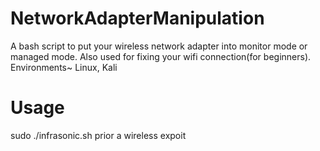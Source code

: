 # NetworkAdapterManipulation
A bash script to put your wireless network adapter into monitor mode or managed mode. Also used for fixing your wifi connection(for beginners).
Environments~ Linux, Kali

# Usage
sudo ./infrasonic.sh
prior a wireless expoit

